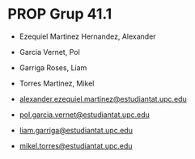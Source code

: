 # PROP Grup 41.1

- Ezequiel Martinez Hernandez, Alexander
- Garcia Vernet, Pol
- Garriga Roses, Liam
- Torres Martinez, Mikel
  
- alexander.ezequiel.martinez@estudiantat.upc.edu
- pol.garcia.vernet@estudiantat.upc.edu
- liam.garriga@estudiantat.upc.edu
- mikel.torres@estudiantat.upc.edu